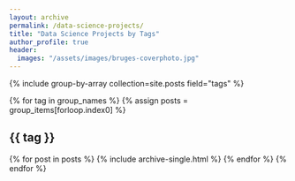 ```yaml
---
layout: archive
permalink: /data-science-projects/
title: "Data Science Projects by Tags"
author_profile: true
header:
  images: "/assets/images/bruges-coverphoto.jpg"
---
```


{% include group-by-array collection=site.posts field="tags" %}

{% for tag in group_names %}
  {% assign posts = group_items[forloop.index0] %}
  <h2 id="{{ tag | slugify }}" class="archive__subtitle">{{ tag }}</h2>
  {% for post in posts %}
    {% include archive-single.html %}
  {% endfor %}
{% endfor %}
